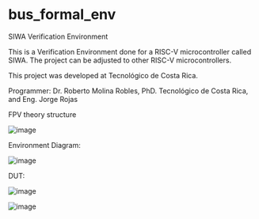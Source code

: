 # bus_formal_env

SIWA Verification Environment

This is a Verification Environment done for a RISC-V microcontroller called SIWA. The project can be adjusted to other RISC-V microcontrollers.

This project was developed at Tecnológico de Costa Rica.

Programmer: Dr. Roberto Molina Robles, PhD. Tecnológico de Costa Rica, and Eng. Jorge Rojas

FPV theory structure

![image](https://github.com/user-attachments/assets/fcca800c-f905-4d91-a401-b5f9803143a4)

Environment Diagram:

![image](https://github.com/user-attachments/assets/85f94d3a-0e87-4e8b-8172-6f7dc2a0071d)

DUT:

![image](https://github.com/user-attachments/assets/7a0f7384-0565-4082-a010-b190f243eac5)

![image](https://github.com/user-attachments/assets/748b73d5-03ab-4aa4-a4ee-82dec27780fa)

